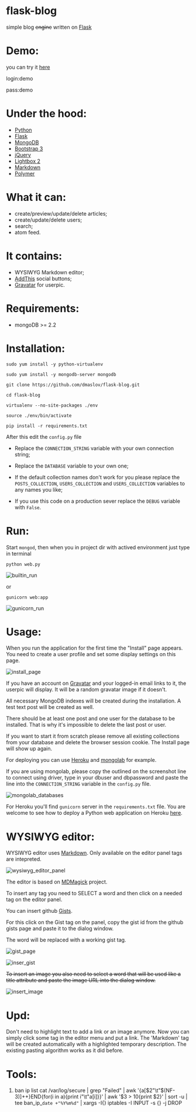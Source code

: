 # flask-blog

simple blog ~~engine~~ written on [Flask](http://flask.pocoo.org/)

# Demo:
you can try it [here](http://flask-blog-demo.herokuapp.com/)

login:demo

pass:demo

# Under the hood:
- [Python](http://python.org/)
- [Flask](http://flask.pocoo.org/)
- [MongoDB](http://www.mongodb.org/)
- [Bootstrap 3](http://getbootstrap.com/)
- [jQuery](http://jquery.com)
- [Lightbox 2](https://github.com/lokesh/lightbox2)
- [Markdown](http://daringfireball.net/projects/markdown/syntax)
- [Polymer](http://www.polymer-project.org)


# What it can:
- create/preview/update/delete articles;
- create/update/delete users;
- search;
- atom feed.

# It contains:
- WYSIWYG Markdown editor;
- [AddThis](http://www.addthis.com/) social buttons;
- [Gravatar](http://gravatar.com) for userpic.


# Requirements:
- mongoDB >= 2.2


# Installation:
`sudo yum install -y python-virtualenv`

`sudo yum install -y mongodb-server mongodb`

`git clone https://github.com/dmaslov/flask-blog.git`

`cd flask-blog`

`virtualenv --no-site-packages ./env`

`source ./env/bin/activate`

`pip install -r requirements.txt`


After this edit the `config.py` file

- Replace the `CONNECTION_STRING` variable with your own connection string;

- Replace the `DATABASE` variable to your own one;

- If the default collection names don't work for you please replace the `POSTS_COLLECTION`, `USERS_COLLECTION` and `USERS_COLLECTION` variables to any names you like;

- If you use this code on a production sever replace the `DEBUG` variable with `False`.

# Run:
Start `mongod`, then when you in project dir with actived environment just type in terminal

`python web.py`

![builtin_run](http://i.imgur.com/dkEL5aS.png?2)

or

`gunicorn web:app`

![gunicorn_run](http://i.imgur.com/rCp0g25.png?2)

# Usage:
When you run the application for the first time the "Install" page appears. You need to create a user profile and set some display settings on this page.

![install_page](http://i.imgur.com/gkWI10v.png)

If you have an account on [Gravatar](http://gravatar.com) and your logged-in email links to it, the userpic will display. It will be a random gravatar image if it doesn't.

All necessary MongoDB indexes will be created during the installation. A test text post will be created as well.

There should be at least one post and one user for the database to be installed. That is why it's impossible to delete the last post or user.

If you want to start it from scratch please remove all existing collections from your database and delete the browser session cookie. The Install page will show up again.

For deploying you can use [Heroku](http://heroku.com) and [mongolab](http://mongolab.com) for example.

If you are using mongolab, please copy the outlined on the screenshot line to connect using driver, type in your dbuser and dbpassword and paste the line into the `CONNECTION_STRING` variable in the `config.py` file.

![mongolab_databases](http://i.imgur.com/VcoTh16.png)


For Heroku you'll find `gunicorn` server in the `requirements.txt` file. You are welcome to see how to deploy a Python web application on Heroku [here](https://devcenter.heroku.com/categories/python).


# WYSIWYG editor:
WYSIWYG editor uses [Markdown](http://daringfireball.net/projects/markdown/syntax). Only available on the editor panel tags are intepreted.

![wysiwyg_editor_panel](http://i.imgur.com/D6aFuLT.png)

The editor is based on [MDMagick](https://github.com/fguillen/MDMagick) project.

To insert any tag you need to SELECT a word and then click on a needed tag on the editor panel.

You can insert github [Gists](https://gist.github.com/).

For this click on the Gist tag on the panel, copy the gist id from the github gists page and paste it to the dialog window.

The word will be replaced with a working gist tag.

![gist_page](http://i.imgur.com/1hQKsaX.png)

![inser_gist](http://i.imgur.com/x5Yb9es.png)

~~To insert an image you also need to select a word that will be used like a title attribute and paste the image URL into the dialog window.~~

![insert_image](http://i.imgur.com/suxPgI0.png)


# Upd:
Don't need to highlight text to add a link or an image anymore. Now you can simply click some tag in the editor menu and put a link. The 'Markdown' tag will be created automatically with a highlighted temporary description. The existing pasting algorithm works as it did before.

# Tools:
1. ban ip list
        cat /var/log/secure | grep "Failed" | awk '{a[$2"\t"$(NF-3)]++}END{for(i in a){print i"\t"a[i]}}' | awk '$3 > 10{print $2}' | sort -u | tee ban_ip_`date +"%Y%m%d"` | xargs -I{}  iptables -I INPUT -s {} -j DROP
